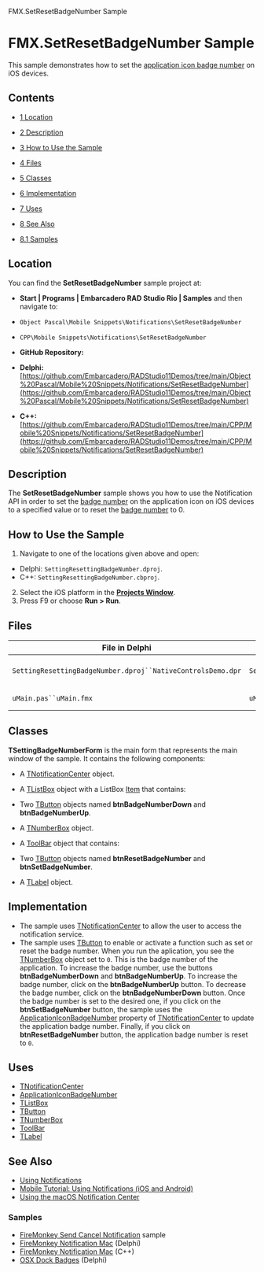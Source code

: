 FMX.SetResetBadgeNumber Sample[]()
# FMX.SetResetBadgeNumber Sample 


This sample demonstrates how to set the [application icon badge number](http://docwiki.embarcadero.com/Libraries/en/System.Notification.TNotificationCenter.ApplicationIconBadgeNumber) on iOS devices.
## Contents



* [1 Location](#Location)
* [2 Description](#Description)
* [3 How to Use the Sample](#How_to_Use_the_Sample)
* [4 Files](#Files)
* [5 Classes](#Classes)
* [6 Implementation](#Implementation)
* [7 Uses](#Uses)
* [8 See Also](#See_Also)

* [8.1 Samples](#Samples)


## Location 

You can find the **SetResetBadgeNumber** sample project at:
* **Start | Programs | Embarcadero RAD Studio Rio | Samples** and then navigate to:

* `Object Pascal\Mobile Snippets\Notifications\SetResetBadgeNumber`
* `CPP\Mobile Snippets\Notifications\SetResetBadgeNumber`

* **GitHub Repository:**

* **Delphi:**[https://github.com/Embarcadero/RADStudio11Demos/tree/main/Object%20Pascal/Mobile%20Snippets/Notifications/SetResetBadgeNumber](https://github.com/Embarcadero/RADStudio11Demos/tree/main/Object%20Pascal/Mobile%20Snippets/Notifications/SetResetBadgeNumber)
* **C++:**[https://github.com/Embarcadero/RADStudio11Demos/tree/main/CPP/Mobile%20Snippets/Notifications/SetResetBadgeNumber](https://github.com/Embarcadero/RADStudio11Demos/tree/main/CPP/Mobile%20Snippets/Notifications/SetResetBadgeNumber)

## Description 

The **SetResetBadgeNumber** sample shows you how to use the Notification API in order to set the [badge number](http://docwiki.embarcadero.com/Libraries/en/System.Notification.TNotification.Number) on the application icon on iOS devices to a specified value or to reset the [badge number](http://docwiki.embarcadero.com/Libraries/en/System.Notification.TNotification.Number) to 0.
## How to Use the Sample 


1.  Navigate to one of the locations given above and open:

*  Delphi: `SettingResettingBadgeNumber.dproj`.
*  C++: `SettingResettingBadgeNumber.cbproj`.

2.  Select the iOS platform in the **[Projects Window](http://docwiki.embarcadero.com/RADStudio/en/Projects_Window)**.
3.  Press F9 or choose **Run > Run**.

## Files 



| File in Delphi                                              | File in C++                                                           | Contains            |
| ----------------------------------------------------------- | --------------------------------------------------------------------- | ------------------- |
| `SettingResettingBadgeNumber.dproj``NativeControlsDemo.dpr` | `SettingResettingBadgeNumber.cbproj``SettingResettingBadgeNumber.cpp` | The project itself. |
| `uMain.pas``uMain.fmx`                                      | `uMain.h``uMain.cpp``uMain.fmx`                                       | The main form.      |


## Classes 

**TSettingBadgeNumberForm** is the main form that represents the main window of the sample. It contains the following components:
*  A [TNotificationCenter](http://docwiki.embarcadero.com/Libraries/en/System.Notification.TNotificationCenter) object.
*  A [TListBox](http://docwiki.embarcadero.com/Libraries/en/FMX.ListBox.TListBox) object with a ListBox [Item](http://docwiki.embarcadero.com/Libraries/en/FMX.ListBox.TListBoxItem) that contains:

*  Two [TButton](http://docwiki.embarcadero.com/Libraries/en/FMX.StdCtrls.TButton) objects named **btnBadgeNumberDown** and **btnBadgeNumberUp**.
*  A [TNumberBox](http://docwiki.embarcadero.com/Libraries/en/FMX.NumberBox.TNumberBox) object.

*  A [ToolBar](http://docwiki.embarcadero.com/Libraries/en/FMX.StdCtrls.TToolBar) object that contains:

*  Two [TButton](http://docwiki.embarcadero.com/Libraries/en/FMX.StdCtrls.TButton) objects named **btnResetBadgeNumber** and **btnSetBadgeNumber**.

*  A [TLabel](http://docwiki.embarcadero.com/Libraries/en/FMX.StdCtrls.TLabel) object.

## Implementation 


*  The sample uses [TNotificationCenter](http://docwiki.embarcadero.com/Libraries/en/System.Notification.TNotificationCenter) to allow the user to access the notification service.
*  The sample uses [TButton](http://docwiki.embarcadero.com/Libraries/en/FMX.StdCtrls.TButton) to enable or activate a function such as set or reset the badge number.
When you run the aplication, you see the [TNumberBox](http://docwiki.embarcadero.com/Libraries/en/FMX.NumberBox.TNumberBox) object set to `0`. This is the badge number of the application. To increase the badge number, use the buttons **btnBadgeNumberDown** and **btnBadgeNumberUp**. To increase the badge number, click on the **btnBadgeNumberUp** button. To decrease the badge number, click on the **btnBadgeNumberDown** button. Once the badge number is set to the desired one, if you click on the **btnSetBadgeNumber** button, the sample uses the [ApplicationIconBadgeNumber](http://docwiki.embarcadero.com/Libraries/en/System.Notification.TNotificationCenter.ApplicationIconBadgeNumber) property of [TNotificationCenter](http://docwiki.embarcadero.com/Libraries/en/System.Notification.TNotificationCenter) to update the application badge number. Finally, if you click on **btnResetBadgeNumber** button, the application badge number is reset to `0`.
## Uses 


* [TNotificationCenter](http://docwiki.embarcadero.com/Libraries/en/System.Notification.TNotificationCenter)
* [ApplicationIconBadgeNumber](http://docwiki.embarcadero.com/Libraries/en/System.Notification.TNotificationCenter.ApplicationIconBadgeNumber)
* [TListBox](http://docwiki.embarcadero.com/Libraries/en/FMX.ListBox.TListBox)
* [TButton](http://docwiki.embarcadero.com/Libraries/en/FMX.StdCtrls.TButton)
* [TNumberBox](http://docwiki.embarcadero.com/Libraries/en/FMX.NumberBox.TNumberBox)
* [ToolBar](http://docwiki.embarcadero.com/Libraries/en/FMX.StdCtrls.TToolBar)
* [TLabel](http://docwiki.embarcadero.com/Libraries/en/FMX.StdCtrls.TLabel)

## See Also 


* [Using Notifications](http://docwiki.embarcadero.com/RADStudio/en/Using_Notifications)
* [Mobile Tutorial: Using Notifications (iOS and Android)](http://docwiki.embarcadero.com/RADStudio/en/Mobile_Tutorial:_Using_Notifications_(iOS_and_Android))
* [Using the macOS Notification Center](http://docwiki.embarcadero.com/RADStudio/en/Using_the_macOS_Notification_Center)

### Samples 


* [FireMonkey Send Cancel Notification](http://docwiki.embarcadero.com/CodeExamples/en/FMX.SendCancelNotification_Sample) sample
* [FireMonkey Notification Mac](http://docwiki.embarcadero.com/CodeExamples/en/FMX.Notification.Mac_%28Delphi%29) (Delphi)
* [FireMonkey Notification Mac](http://docwiki.embarcadero.com/CodeExamples/en/FMX.Notification.Mac_%28C%2B%2B%29) (C++)
* [OSX Dock Badges](http://docwiki.embarcadero.com/CodeExamples/en/OSX_Dock_Badges_%28Delphi%29) (Delphi)






